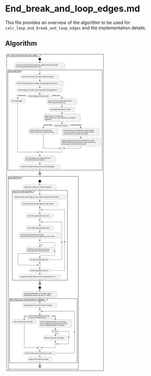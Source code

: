 # End_break_and_loop_edges.md
This file provides an overview of the algorithm to be used for `calc_loop_end_break_and_loop_edges` and the implementation details.

## Algorithm

![](/docs/development/design/1-DN-SCC_loop_detection/End_break_and_loop_edges/implementation.svg)